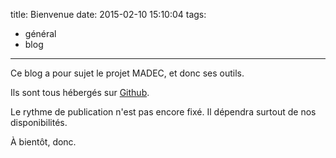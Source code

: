 title: Bienvenue
date: 2015-02-10 15:10:04
tags:
- général
- blog
---
Ce blog a pour sujet le projet MADEC, et donc ses outils.

Ils sont tous hébergés sur [Github](https://github.com/madec-project/).

Le rythme de publication n'est pas encore fixé.
Il dépendra surtout de nos disponibilités.

À bientôt, donc.
